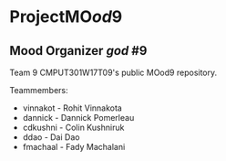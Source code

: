 # ProjectMO*od*9
## Mood Organizer *god* #9
Team 9 CMPUT301W17T09's public MOod9 repository.

Teammembers:
* vinnakot - Rohit Vinnakota
* dannick - Dannick Pomerleau
* cdkushni - Colin Kushniruk
* ddao - Dai Dao
* fmachaal - Fady Machalani
